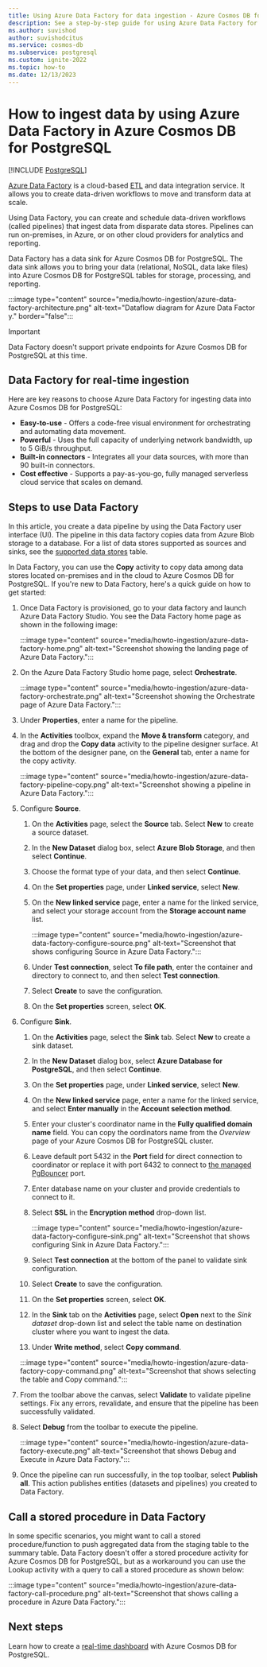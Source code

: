 ```yaml
---
title: Using Azure Data Factory for data ingestion - Azure Cosmos DB for PostgreSQL
description: See a step-by-step guide for using Azure Data Factory for ingestion on Azure Cosmos DB for PostgreSQL.
ms.author: suvishod
author: suvishodcitus
ms.service: cosmos-db
ms.subservice: postgresql
ms.custom: ignite-2022
ms.topic: how-to
ms.date: 12/13/2023
---
```


# How to ingest data by using Azure Data Factory in Azure Cosmos DB for PostgreSQL

[!INCLUDE [PostgreSQL](../includes/appliesto-postgresql.md)]

[Azure Data Factory](../../data-factory/introduction.md) is a cloud-based
[ETL](https://en.wikipedia.org/wiki/Extract,_transform,_load) and data integration service. It allows you to create data-driven workflows to move and transform data at scale.

Using Data Factory, you can create and schedule data-driven workflows
(called pipelines) that ingest data from disparate data stores. Pipelines can
run on-premises, in Azure, or on other cloud providers for analytics and
reporting.

Data Factory has a data sink for Azure Cosmos DB for PostgreSQL. The data sink allows you to bring
your data (relational, NoSQL, data lake files) into Azure Cosmos DB for PostgreSQL tables
for storage, processing, and reporting.

:::image type="content" source="media/howto-ingestion/azure-data-factory-architecture.png" alt-text="Dataflow diagram for Azure Data Factor    y." border="false":::

> [!IMPORTANT]
> Data Factory doesn't support private endpoints for Azure Cosmos DB for PostgreSQL at this time.

## Data Factory for real-time ingestion

Here are key reasons to choose Azure Data Factory for ingesting data into
Azure Cosmos DB for PostgreSQL:

* **Easy-to-use** - Offers a code-free visual environment for orchestrating and automating data movement.
* **Powerful** - Uses the full capacity of underlying network bandwidth, up to 5 GiB/s throughput.
* **Built-in connectors** - Integrates all your data sources, with more than 90 built-in connectors.
* **Cost effective** - Supports a pay-as-you-go, fully managed serverless cloud service that scales on demand.

## Steps to use Data Factory

In this article, you create a data pipeline by using the Data Factory
user interface (UI). The pipeline in this data factory copies data from Azure
Blob storage to a database. For a list of data stores
supported as sources and sinks, see the [supported data
stores](../../data-factory/copy-activity-overview.md#supported-data-stores-and-formats)
table.

In Data Factory, you can use the **Copy** activity to copy data among
data stores located on-premises and in the cloud to Azure Cosmos DB for PostgreSQL. If you're
new to Data Factory, here's a quick guide on how to get started:

1. Once Data Factory is provisioned, go to your data factory and launch Azure Data Factory Studio. You see the Data Factory home page as shown in the following image:

   :::image type="content" source="media/howto-ingestion/azure-data-factory-home.png" alt-text="Screenshot showing the landing page of Azure Data Factory.":::

2. On the Azure Data Factory Studio home page, select **Orchestrate**.

   :::image type="content" source="media/howto-ingestion/azure-data-factory-orchestrate.png" alt-text="Screenshot showing the Orchestrate page of Azure Data Factory.":::

3. Under **Properties**, enter a name for the pipeline.

4. In the **Activities** toolbox, expand the **Move & transform** category,
   and drag and drop the **Copy data** activity to the pipeline designer
   surface. At the bottom of the designer pane, on the **General** tab, enter a name for the copy activity.

   :::image type="content" source="media/howto-ingestion/azure-data-factory-pipeline-copy.png" alt-text="Screenshot showing a pipeline in Azure Data Factory.":::

5. Configure **Source**.

   1. On the **Activities** page, select the **Source** tab. Select **New** to create a source dataset.
   2. In the **New Dataset** dialog box, select **Azure Blob Storage**, and then select **Continue**.
   3. Choose the format type of your data, and then select **Continue**.
   4. On the **Set properties** page, under **Linked service**, select **New**.
   5. On the **New linked service** page, enter a name for the linked service, and select your storage account from the **Storage account name** list.

      :::image type="content" source="media/howto-ingestion/azure-data-factory-configure-source.png" alt-text="Screenshot that shows configuring Source in Azure Data Factory.":::

   6. Under **Test connection**, select **To file path**, enter the container and directory to connect to, and then select **Test connection**.
   7. Select **Create** to save the configuration.
   8. On the **Set properties** screen, select **OK**.

6. Configure **Sink**.

   1. On the **Activities** page, select the **Sink** tab. Select **New** to create a sink dataset.
   2. In the **New Dataset** dialog box, select **Azure Database for PostgreSQL**, and then select **Continue**.
   3. On the **Set properties** page, under **Linked service**, select **New**.
   4. On the **New linked service** page, enter a name for the linked service, and select **Enter manually** in the **Account selection method**.
   5. Enter your cluster's coordinator name in the **Fully qualified domain name** field. You can copy the oordinators name from the *Overview* page of your Azure Cosmos DB for PostgreSQL cluster. 
   6. Leave default port 5432 in the **Port** field for direct connection to coordinator or replace it with port 6432 to connect to [the managed PgBouncer](./concepts-connection-pool.md) port.
   7. Enter database name on your cluster and provide credentials to connect to it.
   8. Select **SSL** in the **Encryption method** drop-down list.
  
      :::image type="content" source="media/howto-ingestion/azure-data-factory-configure-sink.png" alt-text="Screenshot that shows configuring Sink in Azure Data Factory.":::

   9. Select **Test connection** at the bottom of the panel to validate sink configuration.
   10. Select **Create** to save the configuration.
   11. On the **Set properties** screen, select **OK**.
   12. In the **Sink** tab on the **Activities** page, select **Open** next to the *Sink dataset* drop-down list and select the table name on destination cluster where you want to ingest the data.
   13. Under **Write method**, select **Copy command**.

      :::image type="content" source="media/howto-ingestion/azure-data-factory-copy-command.png" alt-text="Screenshot that shows selecting the table and Copy command.":::

7. From the toolbar above the canvas, select **Validate** to validate pipeline
   settings. Fix any errors, revalidate, and ensure that the pipeline has
   been successfully validated.

8. Select **Debug** from the toolbar to execute the pipeline.

   :::image type="content" source="media/howto-ingestion/azure-data-factory-execute.png" alt-text="Screenshot that shows Debug and Execute in Azure Data Factory.":::

9. Once the pipeline can run successfully, in the top toolbar, select **Publish all**. This action publishes entities (datasets and pipelines) you created
   to Data Factory.

## Call a stored procedure in Data Factory

In some specific scenarios, you might want to call a stored procedure/function
to push aggregated data from the staging table to the summary table. Data Factory doesn't offer a stored procedure activity for Azure Cosmos DB for PostgreSQL, but as
a workaround you can use the Lookup activity with a query to call a stored procedure
as shown below:

:::image type="content" source="media/howto-ingestion/azure-data-factory-call-procedure.png" alt-text="Screenshot that shows calling a procedure in Azure Data Factory.":::

## Next steps

Learn how to create a [real-time
dashboard](tutorial-design-database-realtime.md) with Azure Cosmos DB for PostgreSQL.
